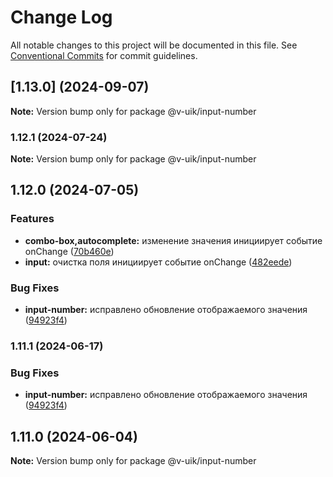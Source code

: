 # Change Log

All notable changes to this project will be documented in this file.
See [Conventional Commits](https://conventionalcommits.org) for commit guidelines.

## [1.13.0] (2024-09-07)

**Note:** Version bump only for package @v-uik/input-number





### 1.12.1 (2024-07-24)

**Note:** Version bump only for package @v-uik/input-number





## 1.12.0 (2024-07-05)


### Features

* **combo-box,autocomplete:** изменение значения инициирует событие onChange ([70b460e](#))
* **input:** очистка поля инициирует событие onChange ([482eede](#))


### Bug Fixes

* **input-number:** исправлено обновление отображаемого значения ([94923f4](#))



### 1.11.1 (2024-06-17)


### Bug Fixes

* **input-number:** исправлено обновление отображаемого значения ([94923f4](#))



## 1.11.0 (2024-06-04)

**Note:** Version bump only for package @v-uik/input-number
